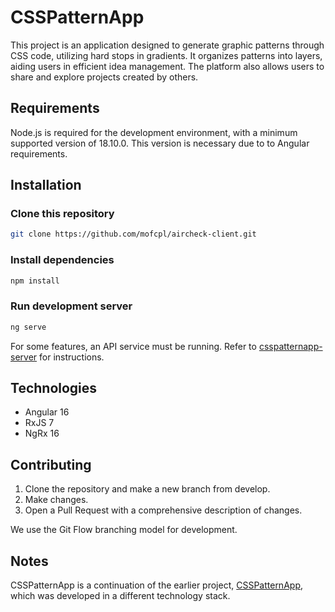 # CSSPatternApp

This project is an application designed to generate graphic patterns through CSS code, utilizing hard stops in gradients. It organizes patterns into layers, aiding users in efficient idea management. The platform also allows users to share and explore projects created by others.

## Requirements

Node.js is required for the development environment, with a minimum supported version of 18.10.0. This version is necessary due to to Angular requirements.

## Installation

### Clone this repository
```bash
git clone https://github.com/mofcpl/aircheck-client.git
```

### Install dependencies
```bash
npm install
```

### Run development server
```bash
ng serve
```

For some features, an API service must be running. Refer to [csspatternapp-server](https://github.com/mofcpl/csspatternapp-server) for instructions.

## Technologies

* Angular 16
* RxJS 7
* NgRx 16

## Contributing

1. Clone the repository and make a new branch from develop.
2. Make changes.
3. Open a Pull Request with a comprehensive description of changes.

We use the Git Flow branching model for development.

## Notes

CSSPatternApp is a continuation of the earlier project, [CSSPatternApp](https://github.com/mofcpl/CSSPatternApp), which was developed in a different technology stack.



